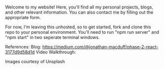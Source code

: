 Welcome to my website! Here, you'll find all my personal projects, blogs, and other relevant information. You can also contact me by filling out the appropriate form.

For now, I'm leaving this unhosted, so to get started, fork and clone this repo to your personal environment. You'll need to run "npm run server" and "npm start" in two seperate terminal windows.

References:
Blog: https://medium.com/@jonathan-macduff/phase-2-react-3177d9d58d1d
Video Walkthrough: 

Images courtesy of Unsplash